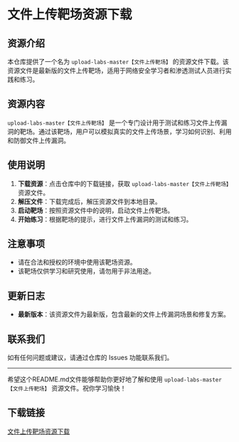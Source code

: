 # 文件上传靶场资源下载

## 资源介绍

本仓库提供了一个名为 `upload-labs-master【文件上传靶场】` 的资源文件下载。该资源文件是最新版的文件上传靶场，适用于网络安全学习者和渗透测试人员进行实践和练习。

## 资源内容

`upload-labs-master【文件上传靶场】` 是一个专门设计用于测试和练习文件上传漏洞的靶场。通过该靶场，用户可以模拟真实的文件上传场景，学习如何识别、利用和防御文件上传漏洞。

## 使用说明

1. **下载资源**：点击仓库中的下载链接，获取 `upload-labs-master【文件上传靶场】` 资源文件。
2. **解压文件**：下载完成后，解压资源文件到本地目录。
3. **启动靶场**：按照资源文件中的说明，启动文件上传靶场。
4. **开始练习**：根据靶场的提示，进行文件上传漏洞的测试和练习。

## 注意事项

- 请在合法和授权的环境中使用该靶场资源。
- 该靶场仅供学习和研究使用，请勿用于非法用途。

## 更新日志

- **最新版本**：该资源文件为最新版，包含最新的文件上传漏洞场景和修复方案。

## 联系我们

如有任何问题或建议，请通过仓库的 Issues 功能联系我们。

---

希望这个README.md文件能够帮助你更好地了解和使用 `upload-labs-master【文件上传靶场】` 资源文件。祝你学习愉快！

## 下载链接

[文件上传靶场资源下载](https://pan.quark.cn/s/e25a48eb4381)